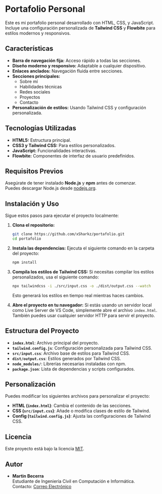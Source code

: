
# Portafolio Personal

Este es mi portafolio personal desarrollado con HTML, CSS, y JavaScript. Incluye una configuración personalizada de **Tailwind CSS** y **Flowbite** para estilos modernos y responsivos.

## Características

- **Barra de navegación fija:** Acceso rápido a todas las secciones.
- **Diseño moderno y responsivo:** Adaptable a cualquier dispositivo.
- **Enlaces anclados:** Navegación fluida entre secciones.
- **Secciones principales:**
  - Sobre mí
  - Habilidades técnicas
  - Redes sociales
  - Proyectos
  - Contacto
- **Personalización de estilos:** Usando Tailwind CSS y configuración personalizada.

## Tecnologías Utilizadas

- **HTML5:** Estructura principal.
- **CSS3 y Tailwind CSS:** Para estilos personalizados.
- **JavaScript:** Funcionalidades interactivas.
- **Flowbite:** Componentes de interfaz de usuario predefinidos.

## Requisitos Previos

Asegúrate de tener instalado **Node.js** y **npm** antes de comenzar.  
Puedes descargar Node.js desde [nodejs.org](https://nodejs.org).

## Instalación y Uso

Sigue estos pasos para ejecutar el proyecto localmente:

1. **Clona el repositorio:**
   ```bash
   git clone https://github.com/xSharkz/portafolio.git
   cd portafolio
   ```

2. **Instala las dependencias:**
   Ejecuta el siguiente comando en la carpeta del proyecto:
   ```bash
   npm install
   ```

3. **Compila los estilos de Tailwind CSS:**
   Si necesitas compilar los estilos personalizados, usa el siguiente comando:
   ```bash
   npx tailwindcss -i ./src/input.css -o ./dist/output.css --watch
   ```
   Esto generará los estilos en tiempo real mientras haces cambios.

4. **Abre el proyecto en tu navegador:**
   Si estás usando un servidor local como Live Server de VS Code, simplemente abre el archivo `index.html`. También puedes usar cualquier servidor HTTP para servir el proyecto.

## Estructura del Proyecto

- **`index.html`**: Archivo principal del proyecto.
- **`tailwind.config.js`**: Configuración personalizada para Tailwind CSS.
- **`src/input.css`**: Archivo base de estilos para Tailwind CSS.
- **`dist/output.css`**: Estilos generados por Tailwind CSS.
- **`node_modules/`**: Librerías necesarias instaladas con npm.
- **`package.json`**: Lista de dependencias y scripts configurados.

## Personalización

Puedes modificar los siguientes archivos para personalizar el proyecto:

- **HTML (`index.html`)**: Cambia el contenido de las secciones.
- **CSS (`src/input.css`)**: Añade o modifica clases de estilo de Tailwind.
- **Config (`tailwind.config.js`)**: Ajusta las configuraciones de Tailwind CSS.

## Licencia

Este proyecto está bajo la licencia [MIT](LICENSE).

## Autor

- **Martin Becerra**  
  Estudiante de Ingeniería Civil en Computación e Informática.  
  Contacto: [Correo Electrónico](mailto:martin.becerra@alumnos.ucn.cl)